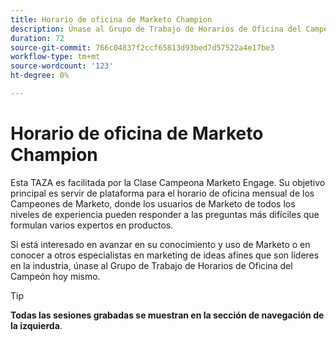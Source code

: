 ```yaml
---
title: Horario de oficina de Marketo Champion
description: Únase al Grupo de Trabajo de Horarios de Oficina del Campeón, facilitado por la Clase de Campeones Marketo Engage, para obtener respuestas a sus preguntas más difíciles sobre Marketo por parte de expertos en productos y conectarse con especialistas en marketing líderes en la industria.
duration: 72
source-git-commit: 766c04837f2ccf65813d93bed7d57522a4e17be3
workflow-type: tm+mt
source-wordcount: '123'
ht-degree: 0%

---
```


# Horario de oficina de Marketo Champion

Esta TAZA es facilitada por la Clase Campeona Marketo Engage. Su objetivo principal es servir de plataforma para el horario de oficina mensual de los Campeones de Marketo, donde los usuarios de Marketo de todos los niveles de experiencia pueden responder a las preguntas más difíciles que formulan varios expertos en productos.

Si está interesado en avanzar en su conocimiento y uso de Marketo o en conocer a otros especialistas en marketing de ideas afines que son líderes en la industria, únase al Grupo de Trabajo de Horarios de Oficina del Campeón hoy mismo.

>[!TIP]
>
>**Todas las sesiones grabadas se muestran en la sección de navegación de la izquierda**.
